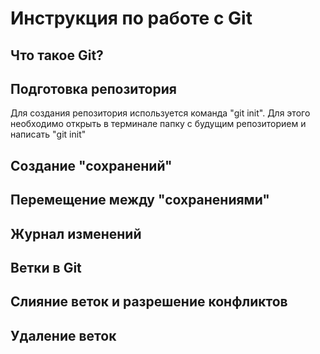 # Инструкция по работе с Git

## Что такое Git?

## Подготовка репозитория
Для создания репозитория используется команда "git init". Для этого необходимо открыть в терминале папку с будущим репозиторием и написать "git init"

## Создание "сохранений"

## Перемещение между "сохранениями"

## Журнал изменений

## Ветки в Git

## Слияние веток и разрешение конфликтов

## Удаление веток